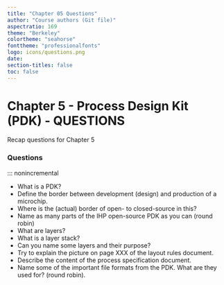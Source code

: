 ```yaml
---
title: "Chapter 05 Questions"
author: "Course authors (Git file)"
aspectratio: 169
theme: "Berkeley"
colortheme: "seahorse"
fonttheme: "professionalfonts"
logo: icons/questions.png
date:
section-titles: false
toc: false
---
```


# Chapter 5 - Process Design Kit (PDK) - QUESTIONS

Recap questions for Chapter 5

### Questions
::: nonincremental

- What is a PDK?
- Define the border between development (design) and production of a microchip.
- Where is the (actual) border of open- to closed-source in this?
- Name as many parts of the IHP open-source PDK as you can (round robin)
- What are layers?
- What is a layer stack?
- Can you name some layers and their purpose?
- Try to explain the picture on page XXX of the layout rules document.
- Describe the content of the process specification document.
- Name some of the important file formats from the PDK. What are they used for? (round robin).
